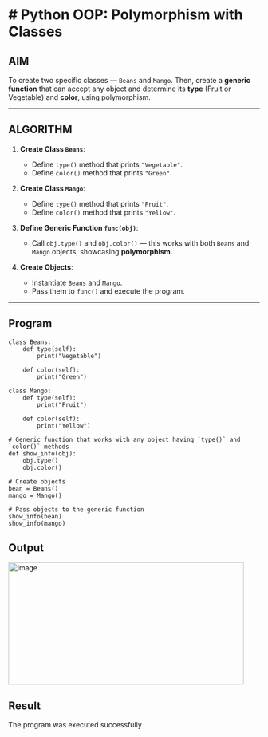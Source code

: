 # # Python OOP: Polymorphism with Classes

##  AIM

To create two specific classes — `Beans` and `Mango`. Then, create a **generic function** that can accept any object and determine its **type** (Fruit or Vegetable) and **color**, using polymorphism.

---

##  ALGORITHM

1. **Create Class `Beans`**:
   - Define `type()` method that prints `"Vegetable"`.
   - Define `color()` method that prints `"Green"`.

2. **Create Class `Mango`**:
   - Define `type()` method that prints `"Fruit"`.
   - Define `color()` method that prints `"Yellow"`.

3. **Define Generic Function `func(obj)`**:
   - Call `obj.type()` and `obj.color()` — this works with both `Beans` and `Mango` objects, showcasing **polymorphism**.

4. **Create Objects**:
   - Instantiate `Beans` and `Mango`.
   - Pass them to `func()` and execute the program.

---

##  Program
```
class Beans:
    def type(self):
        print("Vegetable")

    def color(self):
        print("Green")

class Mango:
    def type(self):
        print("Fruit")

    def color(self):
        print("Yellow")

# Generic function that works with any object having `type()` and `color()` methods
def show_info(obj):
    obj.type()
    obj.color()

# Create objects
bean = Beans()
mango = Mango()

# Pass objects to the generic function
show_info(bean)
show_info(mango)

```
## Output
<img width="472" height="245" alt="image" src="https://github.com/user-attachments/assets/f1739a51-1df0-4170-b1f5-7a382a231721" />

## Result
The program was executed successfully
